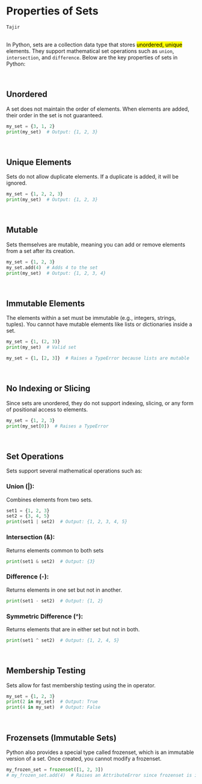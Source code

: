 # Properties of Sets

`Tajir`
<br><br>

In Python, sets are a collection data type that stores <mark> unordered, unique </mark> elements. They support mathematical set operations such as `union`, `intersection`, and `difference`. Below are the key properties of sets in Python:

<br>

## Unordered

A set does not maintain the order of elements. When elements are added, their order in the set is not guaranteed.
```python
my_set = {3, 1, 2}
print(my_set)  # Output: {1, 2, 3}
```

<br>

## Unique Elements
Sets do not allow duplicate elements. If a duplicate is added, it will be ignored.

```python
my_set = {1, 2, 2, 3}
print(my_set)  # Output: {1, 2, 3}
```

<br>

## Mutable
Sets themselves are mutable, meaning you can add or remove elements from a set after its creation.

```python
my_set = {1, 2, 3}
my_set.add(4)  # Adds 4 to the set
print(my_set)  # Output: {1, 2, 3, 4}
```

<br>

## Immutable Elements
The elements within a set must be immutable (e.g., integers, strings, tuples). You cannot have mutable elements like lists or dictionaries inside a set.

```python
my_set = {1, (2, 3)}
print(my_set)  # Valid set

my_set = {1, [2, 3]}  # Raises a TypeError because lists are mutable
```

<br>

## No Indexing or Slicing
Since sets are unordered, they do not support indexing, slicing, or any form of positional access to elements.

```python
my_set = {1, 2, 3}
print(my_set[0])  # Raises a TypeError
```

<br>

## Set Operations
Sets support several mathematical operations such as:

### Union (|):
Combines elements from two sets.

```python
set1 = {1, 2, 3}
set2 = {3, 4, 5}
print(set1 | set2)  # Output: {1, 2, 3, 4, 5}
```

### Intersection (&):
Returns elements common to both sets

```python
print(set1 & set2)  # Output: {3}
```

### Difference (-):
Returns elements in one set but not in another.

```python
print(set1 - set2)  # Output: {1, 2}
```

### Symmetric Difference (^):
Returns elements that are in either set but not in both.

```python
print(set1 ^ set2)  # Output: {1, 2, 4, 5}
```

<br>

## Membership Testing
Sets allow for fast membership testing using the in operator.

```python
my_set = {1, 2, 3}
print(2 in my_set)  # Output: True
print(4 in my_set)  # Output: False
```

<br>

## Frozensets (Immutable Sets)
Python also provides a special type called frozenset, which is an immutable version of a set. Once created, you cannot modify a frozenset.

```python
my_frozen_set = frozenset([1, 2, 3])
# my_frozen_set.add(4)  # Raises an AttributeError since frozenset is immutable
```